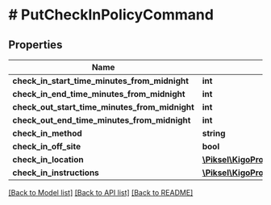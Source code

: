 # # PutCheckInPolicyCommand

## Properties

Name | Type | Description | Notes
------------ | ------------- | ------------- | -------------
**check_in_start_time_minutes_from_midnight** | **int** |  | [optional]
**check_in_end_time_minutes_from_midnight** | **int** |  | [optional]
**check_out_start_time_minutes_from_midnight** | **int** |  | [optional]
**check_out_end_time_minutes_from_midnight** | **int** |  | [optional]
**check_in_method** | **string** |  | [optional]
**check_in_off_site** | **bool** |  | [optional]
**check_in_location** | [**\Piksel\KigoPro\Model\PutCheckInPolicyLocationDto**](PutCheckInPolicyLocationDto.md) |  | [optional]
**check_in_instructions** | [**\Piksel\KigoPro\Model\PutCheckInPolicyCheckInInstructionsDto[]**](PutCheckInPolicyCheckInInstructionsDto.md) |  | [optional]

[[Back to Model list]](../../README.md#models) [[Back to API list]](../../README.md#endpoints) [[Back to README]](../../README.md)
